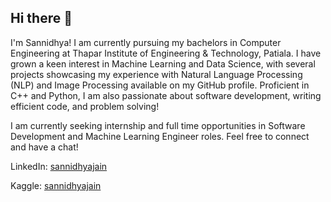 ## Hi there 👋
I'm Sannidhya! I am currently pursuing my bachelors in Computer Engineering at Thapar Institute of Engineering & Technology, Patiala. I have grown a keen interest in Machine Learning and Data Science, with several projects showcasing my experience with Natural Language Processing (NLP) and Image Processing available on my GitHub profile. Proficient in C++ and Python, I am also passionate about software development, writing efficient code, and problem solving!

I am currently seeking internship and full time opportunities in Software Development and Machine Learning Engineer roles. Feel free to connect and have a chat!

LinkedIn: [sannidhyajain](linkedin.com/in/sannidhyajain)

Kaggle: [sannidhyajain](kaggle.com/sannidhyajain)
<!--
**sannidhyajain/sannidhyajain** is a ✨ _special_ ✨ repository because its `README.md` (this file) appears on your GitHub profile.

Here are some ideas to get you started:

- 🔭 I’m currently working on ...
- 🌱 I’m currently learning ...
- 👯 I’m looking to collaborate on ...
- 🤔 I’m looking for help with ...
- 💬 Ask me about ...
- 📫 How to reach me: ...
- 😄 Pronouns: ...
- ⚡ Fun fact: ...
-->
